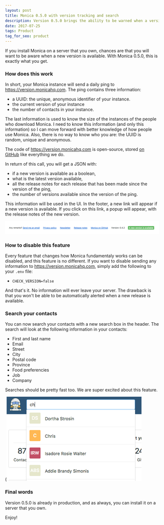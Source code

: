 ```yaml
---
layout: post
title: Monica 0.5.0 with version tracking and search
description: Version 0.5.0 brings the ability to be warned when a version is available and search your contacts.
date: 2017-07-25
tags: Product
tag_for_seo: product
---
```


If you install Monica on a server that you own, chances are that you will want
to be aware when a new version is available. With Monica 0.5.0, this is exactly
what you get.

### How does this work

In short, your Monica instance will send a daily ping to
https://version.monicahq.com. The ping contains three information:

* a UUID: the unique, anonymous identifier of your instance.
* the current version of your instance
* the number of contacts in your instance.

The last information is used to know the size of the instances of the people who
download Monica. I need to know this information (and only this information) so
I can move forward with better knowledge of how people use Monica. Also, there
is no way to know who you are: the UUID is random, unique and anonymous.

The code of https://version.monicahq.com is open-source, stored
[on GitHub](https://github.com/monicahq/version) like everything we do.

In return of this call, you will get a JSON with:

* if a new version is available as a boolean,
* what is the latest version available,
* all the release notes for each release that has been made since the version of
the ping,
* the number of versions available since the version of the ping.

This information will be used in the UI. In the footer, a new link will appear
if a new version is available. If you click on this link, a popup will appear,
with the release notes of the new version.

![footer](/assets/img/posts/2017-07-25-v0.5.0-footer.png)

### How to disable this feature

Every feature that changes how Monica fundamentaly works can be disabled, and
this feature is no different. If you want to disable sending any information
to https://version.monicahq.com, simply add the following to your `.env` file:

* `CHECK_VERSION=false`

And that's it. No information will ever leave your server. The drawback is that
you won't be able to be automatically alerted when a new release is available.

### Search your contacts

You can now search your contacts with a new search box in the header. The search
will look at the following information in your contacts:

* First and last name
* Email
* Street
* City
* Postal code
* Province
* Food preferencies
* Job
* Company

Searches should be pretty fast too. We are super excited about this feature.

(![footer](/assets/img/posts/2017-07-25-v0.5.0-search.png)

### Final words

Version 0.5.0 is already in production, and as always, you can install it on a
server that you own.

Enjoy!